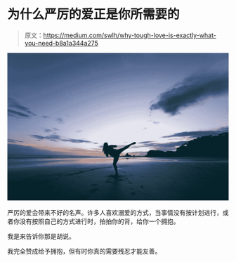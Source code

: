# 为什么严厉的爱正是你所需要的

> 原文：<https://medium.com/swlh/why-tough-love-is-exactly-what-you-need-b8a1a344a275>

![](img/812aa0ff86fedeefacbded242e928a72.png)

严厉的爱会带来不好的名声。许多人喜欢溺爱的方式，当事情没有按计划进行，或者你没有按照自己的方式进行时，拍拍你的背，给你一个拥抱。

我是来告诉你那是胡说。

我完全赞成给予拥抱，但有时你真的需要残忍才能友善。